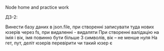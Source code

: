 Node home and practice work

ДЗ-2:

Винести базу даних в json.file, при створенні записувати туда нових юзерів через fs, при видаленні - видаляти
При створенні валідацію на імія і вік, імя повинно бути більше 3 символів, вік – не менше нуля
На гет, пут, деліт юзерів перевірити чи такий юзер є